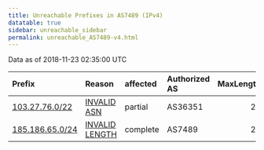 ```yaml
---
title: Unreachable Prefixes in AS7489 (IPv4)
datatable: true
sidebar: unreachable_sidebar
permalink: unreachable_AS7489-v4.html
---
```


Data as of 2018-11-23 02:35:00 UTC


<div class="datatable-begin"></div>

| Prefix                                                   | Reason                                                                                                   | affected   | Authorized AS   |   MaxLength | Anchor                                         |   unreachable /24s |
|:---------------------------------------------------------|:---------------------------------------------------------------------------------------------------------|:-----------|:----------------|------------:|:-----------------------------------------------|-------------------:|
| [103.27.76.0/22](https://stat.ripe.net/103.27.76.0/22)   | [INVALID ASN](https://rpki-validator.ripe.net/announcement-preview?asn=AS7489&prefix=103.27.76.0/22)     | partial    | AS36351         |          22 | [APNIC](unreachable_APNIC_RPKI_Root-v4.html)   |                  4 |
| [185.186.65.0/24](https://stat.ripe.net/185.186.65.0/24) | [INVALID LENGTH](https://rpki-validator.ripe.net/announcement-preview?asn=AS7489&prefix=185.186.65.0/24) | complete   | AS7489          |          22 | [RIPE](unreachable_RIPE_NCC_RPKI_Root-v4.html) |                  1 |

<div class="datatable-end"></div>
